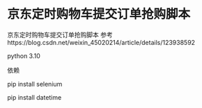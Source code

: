 # 京东定时购物车提交订单抢购脚本
京东定时购物车提交订单抢购脚本
参考https://blog.csdn.net/weixin_45020214/article/details/123938592

python 3.10

依赖

pip install selenium

pip install datetime
